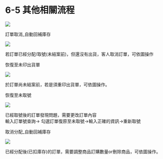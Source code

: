 # 6-5 其他相關流程

![](https://github.com/lifecomService/LifeERP_manuals/tree/c5f5cca33bca11311bde6512cab215b123ef8fd0/.gitbook/assets/image%20%28196%29.png)

訂單取消\_自動回補庫存

![](https://github.com/lifecomService/LifeERP_manuals/tree/c5f5cca33bca11311bde6512cab215b123ef8fd0/.gitbook/assets/image%20%2878%29.png)

若訂單已經分配/取號\(未結案前\)，但還沒有出貨，客人取消訂單，可依圖操作

恢復至未印出貨單

![](https://github.com/lifecomService/LifeERP_manuals/tree/c5f5cca33bca11311bde6512cab215b123ef8fd0/.gitbook/assets/image%20%28121%29.png)

於訂單尚未結案前，若是須重印出貨單，可依圖操作。

恢復至未取號

![](https://github.com/lifecomService/LifeERP_manuals/tree/c5f5cca33bca11311bde6512cab215b123ef8fd0/.gitbook/assets/image%20%2858%29.png)

已經取號後的訂單發現問題，需要更改訂單內容  
輸入訂單號查詢→ 勾選訂單復原至未取號→輸入正確的資訊→重新取號

取消分配\_自動回補庫存

![](https://github.com/lifecomService/LifeERP_manuals/tree/c5f5cca33bca11311bde6512cab215b123ef8fd0/.gitbook/assets/image%20%285%29.png)

已經分配後\(已扣庫存\)的訂單，需要調整商品訂購數量or刪除商品，可依圖操作。

